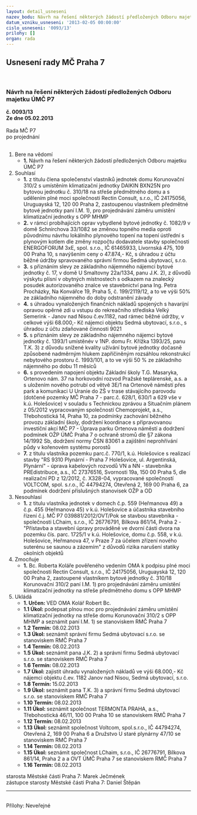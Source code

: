 ```yaml
---
layout: detail_usneseni
nazev_bodu: Návrh na řešení některých žádostí předložených Odboru majetku ÚMČ P7
datum_vzniku_usneseni: '2013-02-05 00:00:00'
cislo_usneseni: '0093/13'
prilohy: []
organ: rada
---
```

<div id="ucUsn_pList" class="usn">
	<span><h2>Usnesení rady MČ Praha 7 </h2>
<br></span><div class="standBody">
<span><h3>Návrh na řešení některých žádostí předložených Odboru majetku ÚMČ P7</h3></span><div class="center">
		<strong>č. 0093/13</strong><br>
	</div>
<div class="center">
		<strong>Ze dne 05.02.2013</strong><br><br>
	</div>Rada MČ P7<br> po projednání<br><br><ol>
<li>Bere na vědomí<ul><li>
<strong>1.</strong> Návrh na řešení některých žádostí předložených Odboru majetku ÚMČ P7</li></ul>
</li>
<li>Souhlasí<ul>
<li>
<strong>1.</strong> z titulu člena společenství vlastníků jednotek domu Korunovační 310/2 s umístěním klimatizační jednotky DAIKIN BXN25N pro bytovou jednotku  č. 310/18 na střeše předmětného domu a s udělením plné moci společnosti Rectin Consult, s.r.o., IČ 24175056, Uruguayská 12, 120 00 Praha 2, zastoupenou vlastníkem předmětné bytové jednotky paní I.M. 1), pro projednávání záměru umístění klimatizační jednotky s OPP MHMP</li>
<li>
<strong>2.</strong> v rámci probíhajících oprav vybydlené bytové jednotky č. 1082/9 v domě Schnirchova 33/1082 se změnou topného media oproti původnímu návrhu lokálního plynového topení na topení ústřední s plynovým kotlem dle změny rozpočtu dodavatele stavby společnosti ENERGOFORUM 3xE, spol. s.r.o.,  IČ 61465933, Livornská 475, 109 00 Praha 10, s navýšením ceny o 47.874,- Kč, s úhradou z účtu běžné údržby spravovaného správní firmou Sedmá ubytovací, s.r.o.</li>
<li>
<strong>3.</strong> s přiznáním slevy ze základního nájemného nájemci bytové jednotky č. 17,  v domě U Smaltovny 22a/1334, panu J.K. 2),  z důvodů výskytu plísní v obytných místnostech s odkazem na znalecký posudek autorizovaného znalce ve stavebnictví pana Ing. Petra Procházky, Na Konvářce 19, Praha 5, č. 199/2119/12, a to ve výši 50% ze základního nájemného do doby odstranění závady</li>
<li>
<strong>4.</strong> s úhradou vynaložených finančních nákladů spojených s havarijní opravou opěrné zdi u vstupu do rekreačního střediska Velký Semerink - Janov nad Nisou č.ev.1182, nad rámec běžné údržby, v celkové výši 68.000,- Kč nájemci objektu Sedmá ubytovací, s.r.o., s úhradou z účtu zdaňované činnosti 9021</li>
<li>
<strong>5.</strong> s přiznáním slevy ze základního nájemného nájemci bytové jednotky č. 1393/1 umístěnév v 1NP. domu Fr. Křížka 1393/25, panu T.K. 3) z důvodu snížené kvality užívání bytové jednotky dočasně způsobené nadměrným hlukem zapříčiněným rozsáhlou rekonstrukcí nebytového prostoru č. 1993/101, a to  ve výši 50 % ze základního nájemného po dobu 11 měsíců</li>
<li>
<strong>6.</strong> s provedením napojení objektu Základní školy T.G. Masaryka, Ortenovo nám. 37 na horkovodní rozvod Pražské teplárenské, a.s. a s uložením nového potrubí od větvě 3E/1 na Ortenově náměstí přes park a komunikaci U Uranie do ZŠ v trase stávajícího parovodu (dotčené pozemky MČ Praha 7 - parc.č. 628/1, 630/1 a 629 vše v k.ú. Holešovice) v souladu s Technickou zprávou a Situačním plánem z 05/2012 vypracovaným společností Chemoprojekt, a.s., Třebohostická 14, Praha 10, za podmínky zachování běžného provozu základní školy, dodržení koordinace s připravovanou investiční akcí MČ P7 - Úprava parku Ortenova náměstí a dodržení podmínek OŽP ÚMČ Praha 7 o ochraně stromů dle §7 zákona 14/1992 Sb, dodržení normy ČSN 83061 a zajištění neprohřívání půdy v kořenovém systému porostů</li>
<li>
<strong>7.</strong> z titulu vlastníka pozemku parc.č. 770/1, k.ú. Holešovice s realizací stavby  "RS 9310 Plynární - Praha 7 Holešovice, ul. Argentinská, Plynární" - úprava kabelových rozvodů VN a NN - stavebníka PREdistribuce, a.s., IČ 27376516, Svornosti 19a, 150 00 Praha 5, dle realizační PD z 12/2012, č. X328-04, vypracované společností VOLTCOM, spol. s.r.o., IČ 44794274, Otevřená 2,  169 00 Praha 6, za podmínek dodržení příslušných stanovisek OŽP a OD</li>
</ul>
</li>
<li>Nesouhlasí<ul><li>
<strong>1.</strong> z titulu vlastníka jednotek v domech č.p. 559 (Heřmanova 49) a č.p. 455 (Heřmanova 45) v k.ú. Holešovice a účastníka stavebního řízení č.j. MČ P7 039881/2012/OVT/Pok se stavbou stavebníka - společnosti LChaim, s.r.o.,  IČ 26776791, Bílkova 861/14, Praha 2 - "Přístavba a stavební úpravy prováděné ve dvorní části dvora na pozemku čís. parc. 1725/1 v k.ú. Holešovice, domu č.p. 558, v k.ú. Holešovice, Heřmanova 47, v Praze 7 za účelem zřízení nového suterénu se saunou a zázemím" z důvodů rizika narušení statiky okolních objektů</li></ul>
</li>
<li>Zmocňuje<ul><li>
<strong>1.</strong> Bc. Roberta Koláře pověřeného vedením OMA k podpisu plné moci společnosti Rectin Consult, s.r.o., IČ 24175056, Uruguayská 12, 120 00 Praha 2, zastoupené vlastníkem bytové jednotky č. 310/18 Korunovační 310/2 paní I.M. 1) pro projednávání záměru umístění klimatizační jednotky na střeše předmětného domu s OPP MHMP</li></ul>
</li>
<li>Ukládá<ul>
<li>
<strong>1. Určen: </strong>VED OMA Kolář Robert Bc.</li>
<li>
<strong>1.1 Úkol: </strong>podepsat plnou moc pro projednávání záměru umístění klimatizační jednotky na střeše domu Korunovační 310/2 s OPP MHMP a seznámit paní I.M. 1) se stanoviskem RMČ Praha 7</li>
<li>
<strong>1.2 Termín: </strong>08.02.2013</li>
<li>
<strong>1.3 Úkol: </strong>seznámit správní firmu Sedmá ubytovací s.r.o. se stanoviskem RMČ Praha 7</li>
<li>
<strong>1.4 Termín: </strong>08.02.2013</li>
<li>
<strong>1.5 Úkol: </strong>seznámit pana J.K. 2) a správní firmu Sedmá ubytovací s.r.o. se stanoviskem RMČ Praha 7</li>
<li>
<strong>1.6 Termín: </strong>08.02.2013</li>
<li>
<strong>1.7 Úkol: </strong>zajistit úhradu vynaložených nákladů ve výši 68.000,- Kč nájemci objektu č.ev. 1182 Janov nad Nisou, Sedmá ubytovací, s.r.o.</li>
<li>
<strong>1.8 Termín: </strong>15.02.2013</li>
<li>
<strong>1.9 Úkol: </strong>seznámit pana T.K. 3) a správní firmu Sedmá ubytovací s.r.o. se stanoviskem RMČ Praha 7</li>
<li>
<strong>1.10 Termín: </strong>08.02.2013</li>
<li>
<strong>1.11 Úkol: </strong>seznámit společnost TERMONTA PRAHA, a.s., Třebohostická 46/11, 100 00 Praha 10 se stanoviskem RMČ Praha 7</li>
<li>
<strong>1.12 Termín: </strong>08.02.2013</li>
<li>
<strong>1.13 Úkol: </strong>seznámit společnost Voltcom, spol.s.r.o., IČ 44794274, Otevřená 2, 169 00 Praha 6 a Družstvo U staré plynárny 47/10 se stanoviskem RMČ Praha 7 </li>
<li>
<strong>1.14 Termín: </strong>08.02.2013</li>
<li>
<strong>1.15 Úkol: </strong>seznámit společnost LChaim, s.r.o., IČ 26776791, Bílkova 861/14, Praha 2 a a OVT ÚMČ Praha 7 se stanoviskem RMČ Praha 7</li>
<li>
<strong>1.16 Termín: </strong>08.02.2013</li>
</ul>
</li>
</ol>starosta Městské části Praha 7: Marek Ječmének<br>zástupce starosty Městské části Praha 7: Daniel Štěpán <hr>
<br>Přílohy: Neveřejné</div>
</div>